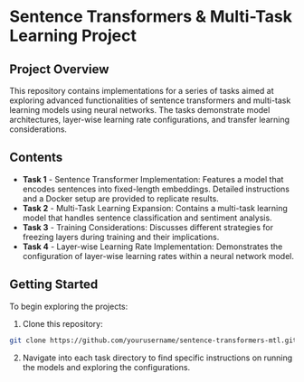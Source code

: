# Sentence Transformers & Multi-Task Learning Project

## Project Overview
This repository contains implementations for a series of tasks aimed at exploring advanced functionalities of sentence transformers and multi-task learning models using neural networks. The tasks demonstrate model architectures, layer-wise learning rate configurations, and transfer learning considerations.

## Contents
- **Task 1** - Sentence Transformer Implementation: Features a model that encodes sentences into fixed-length embeddings. Detailed instructions and a Docker setup are provided to replicate results.
- **Task 2** - Multi-Task Learning Expansion: Contains a multi-task learning model that handles sentence classification and sentiment analysis.
- **Task 3** - Training Considerations: Discusses different strategies for freezing layers during training and their implications.
- **Task 4** - Layer-wise Learning Rate Implementation: Demonstrates the configuration of layer-wise learning rates within a neural network model.

## Getting Started
To begin exploring the projects:
1. Clone this repository:
```bash
git clone https://github.com/yourusername/sentence-transformers-mtl.git
```
2. Navigate into each task directory to find specific instructions on running the models and exploring the configurations.

